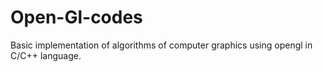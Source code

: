 # Open-Gl-codes

Basic implementation of algorithms of computer graphics using opengl in C/C++ language.
